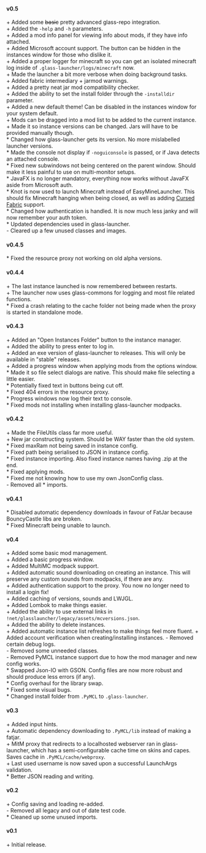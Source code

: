 #### v0.5
\+ Added some ~~basic~~ pretty advanced glass-repo integration.  
\+ Added the `-help` and `-h` parameters.  
\+ Added a mod info panel for viewing info about mods, if they have info attached.  
\+ Added Microsoft account support. The button can be hidden in the instances window for those who dislike it.  
\+ Added a proper logger for minecraft so you can get an isolated minecraft log inside of `.glass-launcher/logs/minecraft` now.    
\+ Made the launcher a bit more verbose when doing background tasks.  
\+ Added fabric intermediary + jarmod warnings.  
\+ Added a pretty neat jar mod compatibility checker.  
\+ Added the ability to set the install folder through the `-installdir` parameter.  
\+ Added a new default theme! Can be disabled in the instances window for your system default.  
\+ Mods can be dragged into a mod list to be added to the current instance.  
\+ Made it so instance versions can be changed. Jars will have to be provided manually though.  
\* Changed how glass-launcher gets its version. No more mislabelled launcher versions.  
\* Made the console not display if `-noguiconsole` is passed, or if Java detects an attached console.  
\* Fixed new subwindows not being centered on the parent window. Should make it less painful to use on multi-monitor setups.  
\* JavaFX is no longer mandatory, everything now works without JavaFX aside from Microsoft auth.    
\* Knot is now used to launch Minecraft instead of EasyMineLauncher. This should fix Minecraft hanging when being closed, as well as adding [Cursed Fabric](https://github.com/minecraft-cursed-legacy/Cursed-fabric-loader) support.  
\* Changed how authentication is handled. It is now much less janky and will now remember your auth token.  
\* Updated dependencies used in glass-launcher.  
\- Cleared up a few unused classes and images.

#### v0.4.5
\* Fixed the resource proxy not working on old alpha versions.

#### v0.4.4
\+ The last instance launched is now remembered between restarts.  
\+ The launcher now uses glass-commons for logging and most file related functions.  
\* Fixed a crash relating to the cache folder not being made when the proxy is started in standalone mode.  

#### v0.4.3
\+ Added an "Open Instances Folder" button to the instance manager.  
\+ Added the ability to press enter to log in.  
\+ Added an exe version of glass-launcher to releases. This will only be available in "stable" releases.  
\+ Added a progress window when applying mods from the options window.  
\* Made it so file select dialogs are native. This should make file selecting a little easier.  
\* Potentially fixed text in buttons being cut off.  
\* Fixed 404 errors in the resource proxy.  
\* Progress windows now log their text to console.  
\* Fixed mods not installing when installing glass-launcher modpacks.

#### v0.4.2
\+ Made the FileUtils class far more useful.  
\+ New jar constructing system. Should be WAY faster than the old system.  
\* Fixed maxRam not being saved in instance config.  
\* Fixed path being serialised to JSON in instance config.  
\* Fixed instance importing. Also fixed instance names having .zip at the end.  
\* Fixed applying mods.  
\* Fixed me not knowing how to use my own JsonConfig class.  
\- Removed all * imports.

#### v0.4.1
\* Disabled automatic dependency downloads in favour of FatJar because BouncyCastle libs are broken.  
\* Fixed Minecraft being unable to launch.

#### v0.4
\+ Added some basic mod management.  
\+ Added a basic progress window.  
\+ Added MultiMC modpack support.  
\+ Added automatic sound downloading on creating an instance. This will preserve any custom sounds from modpacks, if there are any.  
\+ Added authentication support to the proxy. You now no longer need to install a login fix!  
\+ Added caching of versions, sounds and LWJGL.  
\+ Added Lombok to make things easier.  
\+ Added the ability to use external links in `!net/glasslauncher/legacy/assets/mcversions.json`.  
\+ Added the ability to delete instances.  
\+ Added automatic instance list refreshes to make things feel more fluent.
\+ Added account verification when creating/installing instances.
\- Removed certain debug logs.  
\- Removed some unneeded classes.  
\- Removed PyMCL instance support due to how the mod manager and new config works.  
\* Swapped Json-IO with GSON. Config files are now more robust and should produce less errors (if any).  
\* Config overhaul for the library swap.  
\* Fixed some visual bugs.  
\* Changed install folder from `.PyMCL` to `.glass-launcher`.

#### v0.3
\+ Added input hints.  
\+ Automatic dependency downloading to `.PyMCL/lib` instead of making a fatjar.  
\+ MitM proxy that redirects to a localhosted webserver ran in glass-launcher, which has a semi-configurable cache time on skins and capes. Saves cache in `.PyMCL/cache/webproxy`.  
\+ Last used username is now saved upon a successful LaunchArgs validation.  
\* Better JSON reading and writing.  

#### v0.2
\+ Config saving and loading re-added.  
\- Removed all legacy and out of date test code.  
\*  Cleaned up some unused imports.

#### v0.1
\+ Initial release.
